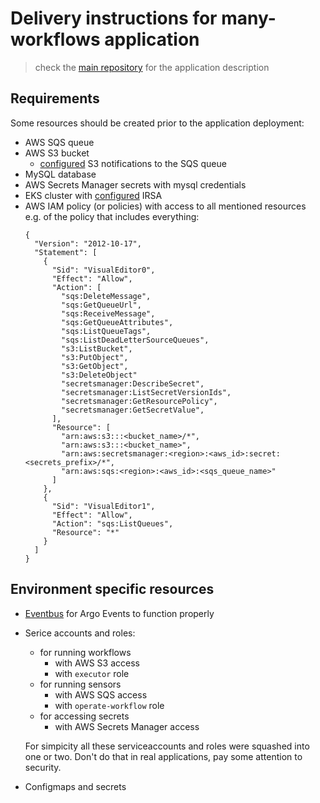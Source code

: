 # Delivery instructions for many-workflows application

> check the [main repository](https://github.com/nikita-akuity/demo-workflow/tree/main/manifests/many-workflows) for the application description

## Requirements
Some resources should be created prior to the application deployment:

* AWS SQS queue
* AWS S3 bucket
  * [configured](https://docs.aws.amazon.com/AmazonS3/latest/userguide/NotificationHowTo.html) S3 notifications to the SQS queue
* MySQL database
* AWS Secrets Manager secrets with mysql credentials
* EKS cluster with [configured](https://docs.aws.amazon.com/eks/latest/userguide/iam-roles-for-service-accounts.html) IRSA
* AWS IAM policy (or policies) with access to all mentioned resources  
  e.g. of the policy that includes everything:
  ```
  {
    "Version": "2012-10-17",
    "Statement": [
      {
        "Sid": "VisualEditor0",
        "Effect": "Allow",
        "Action": [
          "sqs:DeleteMessage",
          "sqs:GetQueueUrl",
          "sqs:ReceiveMessage",
          "sqs:GetQueueAttributes",
          "sqs:ListQueueTags",
          "sqs:ListDeadLetterSourceQueues",
          "s3:ListBucket",
          "s3:PutObject",
          "s3:GetObject",
          "s3:DeleteObject"
          "secretsmanager:DescribeSecret",
          "secretsmanager:ListSecretVersionIds",
          "secretsmanager:GetResourcePolicy",
          "secretsmanager:GetSecretValue",
        ],
        "Resource": [
          "arn:aws:s3:::<bucket_name>/*",
          "arn:aws:s3:::<bucket_name>",
          "arn:aws:secretsmanager:<region>:<aws_id>:secret:<secrets_prefix>/*",
          "arn:aws:sqs:<region>:<aws_id>:<sqs_queue_name>"
        ]
      },
      {
        "Sid": "VisualEditor1",
        "Effect": "Allow",
        "Action": "sqs:ListQueues",
        "Resource": "*"
      }
    ]
  }
  ```

## Environment specific resources

* [Eventbus](https://argoproj.github.io/argo-events/concepts/eventbus/) for Argo Events to function properly
* Serice accounts and roles:
  * for running workflows
    *  with AWS S3 access
    *  with `executor` role 
  * for running sensors
    * with AWS SQS access
    * with `operate-workflow` role
  * for accessing secrets
    * with AWS Secrets Manager access
  
  For simpicity all these serviceaccounts and roles were squashed into one or two. Don't do that in real applications, pay some attention to security.
* Configmaps and secrets
